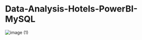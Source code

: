 # Data-Analysis-Hotels-PowerBI-MySQL

![image (1)](https://github.com/mhmdkad/Data-Analysis-Hotels-PowerBI-MySQL/assets/93993716/8abbe2ab-db30-46c8-83c3-3e5a40ea5987)
